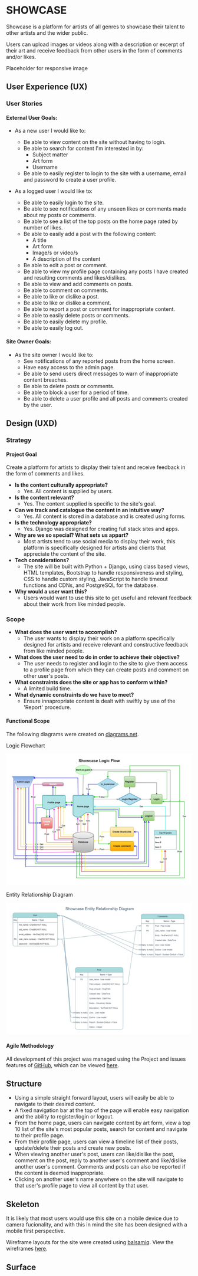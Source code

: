 # SHOWCASE
Showcase is a platform for artists of all genres to showcase their talent to other artists and the wider public.

Users can upload images or videos along with a description or excerpt of their art and receive feedback from other users in the form of comments and/or likes.

Placeholder for responsive image

## User Experience (UX)
### User Stories

#### External User Goals:
* As a new user I would like to:
  * Be able to view content on the site without having to login.
  * Be able to search for content I'm interested in by:
    * Subject matter
    * Art form
    * Username
  * Be able to easily register to login to the site with a username, email and password to create a user profile.

* As a logged user I would like to:
  * Be able to easily login to the site.
  * Be able to see notifications of any unseen likes or comments made about my posts or comments.
  * Be able to see a list of the top posts on the home page rated by number of likes.
  * Be able to easily add a post with the following content:
    * A title
    * Art form
    * Image/s or video/s
    * A description of the content
  * Be able to edit a post or comment.
  * Be able to view my profile page containing any posts I have created and resulting comments and likes/dislikes.
  * Be able to view and add comments on posts.
  * Be able to comment on comments.
  * Be able to like or dislike a post.
  * Be able to like or dislike a comment.  
  * Be able to report a post or comment for inappropriate content.  
  * Be able to easily delete posts or comments.
  * Be able to easily delete my profile.
  * Be able to easily log out.

#### Site Owner Goals:
* As the site owner I would like to:
  * See notifications of any reported posts from the home screen.
  * Have easy access to the admin page.
  * Be able to send users direct messages to warn of inappropriate content breaches.
  * Be able to delete posts or comments.
  * Be able to block a user for a period of time.
  * Be able to delete a user profile and all posts and comments created by the user.

## Design (UXD)

### Strategy

#### Project Goal
Create a platform for artists to display their talent and receive feedback in the form of comments and likes.

* __Is the content culturally appropriate?__
  * Yes. All content is supplied by users.
* __Is the content relevant?__
  * Yes. The content supplied is specific to the site's goal.
* __Can we track and catalogue the content in an intuitive way?__
  * Yes. All content is stored in a database and is created using forms.
* __Is the technology appropriate?__
  * Yes. Django was designed for creating full stack sites and apps.
* __Why are we so special? What sets us appart?__
  * Most artists tend to use social media to display their work, this platform is specifically designed for artists and clients that appreciate the content of the site.
* __Tech considerations?__
  * The site will be built with Python + Django, using class based views, HTML templates, Bootstrap to handle responsiveness and styling, CSS to handle custom styling, JavaScript to handle timeout functions and CDNs, and PostgreSQL for the database. 
* __Why would a user want this?__
  * Users would want to use this site to get useful and relevant feedback about their work from like minded people.

### Scope

* __What does the user want to accomplish?__
  * The user wants to display their work on a platform specifically designed for artists and receive relevant and constructive feedback from like minded people.
* __What does the user need to do in order to achieve their objective?__
  * The user needs to register and login to the site to give them access to a profile page from which they can create posts and comment on other user's posts.
* __What constraints does the site or app has to conform within?__
  * A limited build time.
* __What dynamic constraints do we have to meet?__
  * Ensure innapropriate content is dealt with swiftly by use of the 'Report' procedure.

#### **Functional Scope**

The following diagrams were created on [diagrams.net](https://app.diagrams.net).

Logic Flowchart

![Logic Flowchart](readme-images/showcase-logic-flow.jpg)

Entity Relationship Diagram

![ERD](readme-images/showcase-erd.jpg)

#### **Agile Methodology**
 
All development of this project was managed using the Project and issues features of [GitHub](https://github.com), which can be viewed [here](https://github.com/mwarddev/showcase/projects/1).

## Structure

* Using a simple straight forward layout, users will easily be able to navigate to their desired content.
* A fixed navigation bar at the top of the page will enable easy navigation and the ability to register/login or logout.
* From the home page, users can navigate content by art form, view a top 10 list of the site's most popular posts, search for content and navigate to their profile page.
* From their profile page, users can view a timeline list of their posts, update/delete their posts and create new posts.
* When viewing another user's post, users can like/dislike the post, comment on the post, reply to another user's comment and like/dislike another user's comment. Comments and posts can also be reported if the content is deemed inappropriate.
* Clicking on another user's name anywhere on the site will navigate to that user's profile page to view all content by that user.

## Skeleton

It is likely that most users would use this site on a mobile device due to camera fucionality, and with this in mind the site has been designed with a mobile first perspective.

Wireframe layouts for the site were created using [balsamiq](https://balsamiq.com/).
View the wireframes [here](readme-images/showcase_wireframes.pdf).

## Surface


